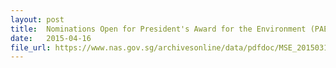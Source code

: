 ```yaml
---
layout: post
title:  Nominations Open for President's Award for the Environment (PAE) 2015
date:   2015-04-16
file_url: https://www.nas.gov.sg/archivesonline/data/pdfdoc/MSE_20150316001.pdf
---
```

